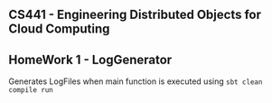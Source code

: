 ## CS441 - Engineering Distributed Objects for Cloud Computing

## HomeWork 1 - LogGenerator

Generates LogFiles when main function is executed using `sbt clean compile run`
